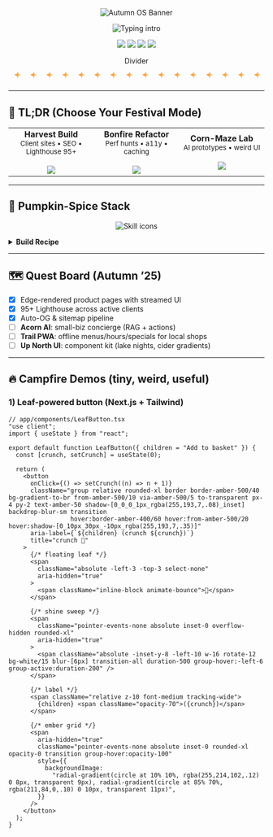 <!-- README.md — Equinox Arcade Edition for @thuggys -->
<!-- Palette: Maple #D35400 • Cider #FFB347 • Maize #FFD166 • Pine #2E4F2F • Bark #5A3825 • Night #0D1117 -->

<!-- BOOT SCREEN -->
<p align="center">
  <img src="https://capsule-render.vercel.app/api?type=waving&height=230&text=THUGGYS%20%E2%8D%9E%20AUTUMN%20OS&fontSize=42&fontAlignY=36&desc=Next.js%20Architect%20%E2%80%A2%20Python%20Automation%20%E2%80%A2%20Game-Brained%20UI&descSize=14&color=gradient&customColorList=D35400,FFB347,FFD166,5A3825&fontColor=fff7e6&animation=twinkling" alt="Autumn OS Banner"/>
</p>

<div align="center">
  <img src="https://readme-typing-svg.herokuapp.com?font=JetBrains+Mono&size=18&pause=1200&color=FFB347&center=true&vCenter=true&width=780&lines=%F0%9F%8D%81+BOOTING%3A+EQUINOX+MODE;Edge-first+Next.js+%7C+RSC+%7C+Streaming+UI;Python+Automation+for+boring+leaf-rakes;Shipping+sites+that+crunch+like+fresh+leaves." alt="Typing intro">
</div>

<p align="center">
  <img src="https://img.shields.io/badge/Region-Northern%20Michigan-2E4F2F?style=for-the-badge&labelColor=0D1117&logo=map&logoColor=white">
  <img src="https://img.shields.io/badge/Coffee-Cider%20Season-D35400?style=for-the-badge&labelColor=0D1117">
  <img src="https://img.shields.io/badge/Deploys-Vercel-000?style=for-the-badge&logo=vercel&logoColor=white">
  <img src="https://img.shields.io/badge/Status-Shipping%20%E2%9A%A1-FFD166?style=for-the-badge&labelColor=0D1117">
</p>

<p align="center"><img src="https://i.imgur.com/dBaSKWF.gif" height="14" width="100%" alt="Divider"></p>

<!-- MAPLE MARQUEE (inline SVG, no scripts) -->
<p align="center">
  <svg width="560" height="28" viewBox="0 0 560 28" xmlns="http://www.w3.org/2000/svg" role="img" aria-label="Maple marquee">
    <defs>
      <linearGradient id="leaf" x1="0" x2="1">
        <stop offset="0%" stop-color="#D35400"/><stop offset="50%" stop-color="#FFB347"/><stop offset="100%" stop-color="#FFD166"/>
      </linearGradient>
      <g id="leafGlyph">
        <path d="M10 2l2 5 5 2-5 2-2 5-2-5-5-2 5-2 2-5z" fill="url(#leaf)"/>
      </g>
    </defs>
    <g>
      <use href="#leafGlyph" x="10"/><use href="#leafGlyph" x="45"/><use href="#leafGlyph" x="80"/><use href="#leafGlyph" x="115"/><use href="#leafGlyph" x="150"/>
      <use href="#leafGlyph" x="185"/><use href="#leafGlyph" x="220"/><use href="#leafGlyph" x="255"/><use href="#leafGlyph" x="290"/><use href="#leafGlyph" x="325"/>
      <use href="#leafGlyph" x="360"/><use href="#leafGlyph" x="395"/><use href="#leafGlyph" x="430"/><use href="#leafGlyph" x="465"/><use href="#leafGlyph" x="500"/><use href="#leafGlyph" x="535"/>
    </g>
  </svg>
</p>

---

## 🔭 TL;DR (Choose Your Festival Mode)

<table align="center">
  <tr>
    <td align="center" width="33%">
      <b>Harvest Build</b><br/>
      <sub>Client sites • SEO • Lighthouse 95+</sub><br/><br/>
      <a href="https://www.cherrycapitalweb.com/"><img src="https://img.shields.io/badge/Portfolio-D35400?style=for-the-badge&labelColor=0D1117"></a>
    </td>
    <td align="center" width="33%">
      <b>Bonfire Refactor</b><br/>
      <sub>Perf hunts • a11y • caching</sub><br/><br/>
      <a href="https://www.cherrycapitalweb.com/#contact"><img src="https://img.shields.io/badge/Contact-FFB347?style=for-the-badge&labelColor=0D1117"></a>
    </td>
    <td align="center" width="33%">
      <b>Corn-Maze Lab</b><br/>
      <sub>AI prototypes • weird UI</sub><br/><br/>
      <a href="https://github.com/thuggys?tab=repositories"><img src="https://img.shields.io/badge/Repos-FFD166?style=for-the-badge&labelColor=0D1117"></a>
    </td>
  </tr>
</table>

---

## 🧰 Pumpkin-Spice Stack
<p align="center">
  <img src="https://skillicons.dev/icons?i=react,nextjs,typescript,js,python,nodejs,html,css,tailwind,graphql,postgres,mongodb,firebase,aws,docker,vercel,cloudflare,git&perline=9" alt="Skill icons"/>
</p>

<details>
  <summary><b>Build Recipe</b></summary>

- **Frontend:** Next.js 15 (RSC, Suspense, Server Actions), TanStack, shadcn/ui  
- **Backend:** Route Handlers, Vercel Postgres, auth, queue jobs  
- **Infra:** Vercel + Cloudflare (proxy, DNS, cache rules, logs)  
- **Automation:** Python (Playwright, Pillow, ETL)  
- **SEO:** sitemaps, schema, OG images, near-me domination  
</details>

---

## 🗺️ Quest Board (Autumn ’25)
- [x] Edge-rendered product pages with streamed UI  
- [x] 95+ Lighthouse across active clients  
- [x] Auto-OG & sitemap pipeline  
- [ ] **Acorn AI**: small-biz concierge (RAG + actions)  
- [ ] **Trail PWA**: offline menus/hours/specials for local shops  
- [ ] **Up North UI**: component kit (lake nights, cider gradients)  

---

## 🔥 Campfire Demos (tiny, weird, useful)

### 1) Leaf-powered button (Next.js + Tailwind)
```tsx
// app/components/LeafButton.tsx
"use client";
import { useState } from "react";

export default function LeafButton({ children = "Add to basket" }) {
  const [crunch, setCrunch] = useState(0);

  return (
    <button
      onClick={() => setCrunch((n) => n + 1)}
      className="group relative rounded-xl border border-amber-500/40 bg-gradient-to-br from-amber-500/10 via-amber-500/5 to-transparent px-4 py-2 text-amber-50 shadow-[0_0_0_1px_rgba(255,193,7,.08)_inset] backdrop-blur-sm transition 
                 hover:border-amber-400/60 hover:from-amber-500/20 hover:shadow-[0_10px_30px_-10px_rgba(255,193,7,.35)]"
      aria-label={`${children} (crunch ${crunch})`}
      title="crunch 🍁"
    >
      {/* floating leaf */}
      <span
        className="absolute -left-3 -top-3 select-none"
        aria-hidden="true"
      >
        <span className="inline-block animate-bounce">🍁</span>
      </span>

      {/* shine sweep */}
      <span
        className="pointer-events-none absolute inset-0 overflow-hidden rounded-xl"
        aria-hidden="true"
      >
        <span className="absolute -inset-y-8 -left-10 w-16 rotate-12 bg-white/15 blur-[6px] transition-all duration-500 group-hover:-left-6 group-active:duration-200" />
      </span>

      {/* label */}
      <span className="relative z-10 font-medium tracking-wide">
        {children} <span className="opacity-70">({crunch})</span>
      </span>

      {/* ember grid */}
      <span
        aria-hidden="true"
        className="pointer-events-none absolute inset-0 rounded-xl opacity-0 transition group-hover:opacity-100"
        style={{
          backgroundImage:
            "radial-gradient(circle at 10% 10%, rgba(255,214,102,.12) 0 8px, transparent 9px), radial-gradient(circle at 85% 70%, rgba(211,84,0,.10) 0 10px, transparent 11px)",
        }}
      />
    </button>
  );
}
